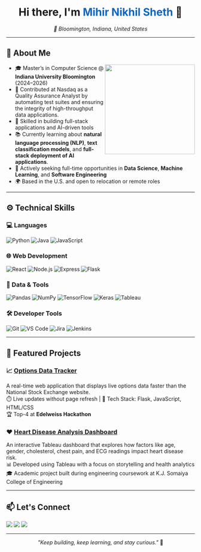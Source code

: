 <h1 align="center">Hi there, I'm <span style="color:#0a66c2;">Mihir Nikhil Sheth</span> 👋</h1>
<p align="center"><em>📍 Bloomington, Indiana, United States</em></p>
<p align="center">
</p>

---

## 🧠 About Me

<img align="right" src="https://media.giphy.com/media/qgQUggAC3Pfv687qPC/giphy.gif" width="240" />

- 🎓 Master’s in Computer Science @ **Indiana University Bloomington** (2024–2026)
- 💼 Contributed at Nasdaq as a Quality Assurance Analyst by automating test suites and ensuring the integrity of high-throughput data applications.
- 🧰 Skilled in building full-stack applications and AI-driven tools
- 📚 Currently learning about **natural language processing (NLP)**, **text classification models**, and **full-stack deployment of AI applications**.
- 🔭 Actively seeking full-time opportunities in **Data Science**, **Machine Learning**, and **Software Engineering**
- 🌍 Based in the U.S. and open to relocation or remote roles

---

## ⚙️ Technical Skills

### 💻 Languages  
![Python](https://img.shields.io/badge/Python-3670A0?style=for-the-badge&logo=python&logoColor=white)
![Java](https://img.shields.io/badge/Java-ED8B00?style=for-the-badge&logo=java&logoColor=white)
![JavaScript](https://img.shields.io/badge/JavaScript-F7DF1E?style=for-the-badge&logo=javascript&logoColor=black)

### 🌐 Web Development  
![React](https://img.shields.io/badge/React-20232A?style=for-the-badge&logo=react&logoColor=61DAFB)
![Node.js](https://img.shields.io/badge/Node.js-339933?style=for-the-badge&logo=nodedotjs&logoColor=white)
![Express](https://img.shields.io/badge/Express.js-000000?style=for-the-badge&logo=express&logoColor=white)
![Flask](https://img.shields.io/badge/Flask-black?style=for-the-badge&logo=flask&logoColor=white)

### 🧠 Data & Tools  
![Pandas](https://img.shields.io/badge/Pandas-150458?style=for-the-badge&logo=pandas&logoColor=white)
![NumPy](https://img.shields.io/badge/Numpy-013243?style=for-the-badge&logo=numpy&logoColor=white)
![TensorFlow](https://img.shields.io/badge/TensorFlow-FF6F00?style=for-the-badge&logo=tensorflow&logoColor=white)
![Keras](https://img.shields.io/badge/Keras-D00000?style=for-the-badge&logo=keras&logoColor=white)
![Tableau](https://img.shields.io/badge/Tableau-E97627?style=for-the-badge&logo=tableau&logoColor=white)

### 🛠️ Developer Tools  
![Git](https://img.shields.io/badge/Git-F05032?style=for-the-badge&logo=git&logoColor=white)
![VS Code](https://img.shields.io/badge/VS%20Code-007ACC?style=for-the-badge&logo=visualstudiocode&logoColor=white)
![Jira](https://img.shields.io/badge/Jira-0052CC?style=for-the-badge&logo=jira&logoColor=white)
![Jenkins](https://img.shields.io/badge/Jenkins-D24939?style=for-the-badge&logo=jenkins&logoColor=white)

---

## 🚀 Featured Projects

### 📈 [Options Data Tracker](https://github.com/MihirSheth25/option-chain-analyzer)  
A real-time web application that displays live options data faster than the National Stock Exchange website.  
⏱️ Live updates without page refresh | 🧱 Tech Stack: Flask, JavaScript, HTML/CSS  
🏆 Top-4 at **Edelweiss Hackathon**

### ❤️ [Heart Disease Analysis Dashboard](https://github.com/MihirSheth25/Tableau-heart-disease-analysis)  
An interactive Tableau dashboard that explores how factors like age, gender, cholesterol, chest pain, and ECG readings impact heart disease risk.  
📊 Developed using Tableau with a focus on storytelling and health analytics  
🎓 Academic project built during engineering coursework at K.J. Somaiya College of Engineering

---

## 📫 Let's Connect

<a href="mailto:minsheth.work@gmail.com"><img src="https://img.shields.io/badge/Gmail-D14836?style=for-the-badge&logo=gmail&logoColor=white"></a>
<a href="https://www.linkedin.com/in/mihir-sheth25"><img src="https://img.shields.io/badge/LinkedIn-0077B5?style=for-the-badge&logo=linkedin&logoColor=white"></a>
<a href="https://github.com/MihirSheth25"><img src="https://img.shields.io/badge/GitHub-181717?style=for-the-badge&logo=github&logoColor=white"></a>

---

<p align="center">
  <i>"Keep building, keep learning, and stay curious."</i> 🚀
</p>

<!---
MihirSheth25/MihirSheth25 is a ✨ special ✨ repository because its `README.md` (this file) appears on your GitHub profile.
You can click the Preview link to take a look at your changes.
--->
